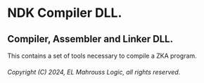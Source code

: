 # NDK Compiler DLL.

## Compiler, Assembler and Linker DLL.

This contains a set of tools necessary to compile a ZKA program.

###### Copyright (C) 2024, EL Mahrouss Logic, all rights reserved.
